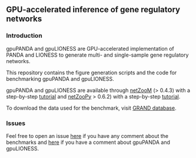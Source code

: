 ## GPU-accelerated inference of gene regulatory networks

### Introduction

gpuPANDA and gpuLIONESS are GPU-accelerated implementation of PANDA and LIONESS to generate multi- and single-sample gene regulatory networks.

This repository contains the figure generation scripts and the code for benchmarking gpuPANDA and gpuLIONESS.

gpuPANDA and gpuLIONESS are available through [netZooM](https://github.com/netZoo/netZooM) (> 0.4.3) with a step-by-step [tutorial](https://github.com/netZoo/netZooM/tree/master/tutorials/gpu_panda_lioness) and [netZooPy](https://github.com/netZoo/netZooPy) > 0.6.2) with a step-by-step [tutorial](https://github.com/netZoo/netZooPy/tree/master/tutorials/gpupanda).

To download the data used for the benchmark, visit [GRAND database](https://grand.networkmedicine.org/download/).
### Issues

Feel free to open an issue [here](https://github.com/QuackenbushLab/gpupanda/issues) if you have any comment about the benchmarks and [here](https://github.com/netZoo/netZooM/issues)
if you have a comment about gpuPANDA and gpuLIONESS.


